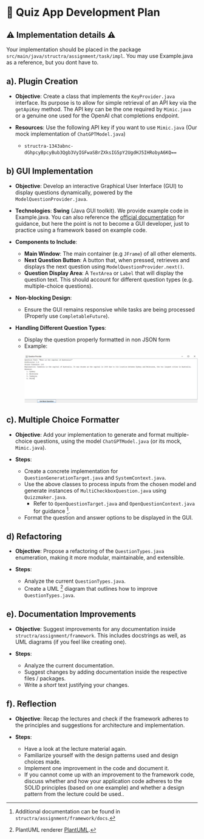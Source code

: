 # 🌟 **Quiz App Development Plan**

## ⚠️ Implementation details ⚠️

Your implementation should be placed in the package `src/main/java/structra/assignment/task/impl`. You may use Example.java
as a reference, but you dont have to.

## a). **Plugin Creation**

- **Objective**: Create a class that implements the `KeyProvider.java` interface. Its purpose is to allow for simple
  retrieval of an API key via the `getApiKey` method. The API key can be the one required by `Mimic.java` or a genuine
  one used for the OpenAI chat completions endpoint.

- **Resources**: Use the following API key if you want to use `Mimic.java` (Our mock implementation of
  `ChatGPTModel.java`)
  - `structra-1343abnc-dGhpcyBpcyBub3Qgb3VyIGFwaSBrZXksIG5pY2UgdHJ5IHRobyA6KQ==`

## b) **GUI Implementation**

- **Objective**: Develop an interactive Graphical User Interface (GUI) to display questions dynamically, powered by the
  `ModelQuestionProvider.java`.

- **Technologies**: **Swing** (Java GUI toolkit). We provide example code in Example.java. You can also reference
  the [official documentation](https://docs.oracle.com/javase/tutorial/uiswing/) for guidance, but here the point is not to become a GUI developer, just to practice using a framework based on example code.

- **Components to Include**:
  - **Main Window**: The main container (e.g `JFrame`) of all other elements.
  - **Next Question Button**: A button that, when pressed, retrieves and displays the next question using
    `ModelQuestionProvider.next()`.
  - **Question Display Area**: A `TextArea` or `Label` that will display the question text. This should account for
    different question types (e.g. multiple-choice questions).

- **Non-blocking Design**:
  - Ensure the GUI remains responsive while tasks are being processed (Properly use `CompletableFuture`).

- **Handling Different Question Types**:
  - Display the question properly formatted in non JSON form
  - Example: <p>
    ![GUI Example](/src/main/resources/GUI_example.png) </p>

## c). **Multiple Choice Formatter**

- **Objective**: Add your implementation to generate and format multiple-choice questions, using the model
  `ChatGPTModel.java` (or its mock, `Mimic.java`).

- **Steps**:
  - Create a concrete implementation for `QuestionGenerationTarget.java` and `SystemContext.java`.
  - Use the above classes to process inputs from the chosen model and generate instances of
    `MultiCheckboxQuestion.java` using `Quizzmaker.java`.
    - Refer to `OpenQuestionTarget.java` and `OpenQuestionContext.java` for guidance [^1].
  - Format the question and answer options to be displayed in the GUI.

## d) **Refactoring**

- **Objective**: Propose a refactoring of the `QuestionTypes.java` enumeration, making it more modular, maintainable, and
  extensible.

- **Steps**:
  - Analyze the current `QuestionTypes.java`.
  - Create a UML [^2] diagram that outlines how to improve `QuestionTypes.java`.

## e). **Documentation Improvements**

- **Objective**: Suggest improvements for any documentation inside `structra/assignment/framework`. This includes
  docstrings as well, as UML diagrams (if you feel like creating one).

- **Steps**:
  - Analyze the current documentation.
  - Suggest changes by adding documentation inside the respective files / packages.
  - Write a *short* text justifying your changes.

## f). **Reflection**

- **Objective**: Recap the lectures and check if the framework adheres to the principles and suggestions for architecture and implementation.

- **Steps**:
  - Have a look at the lecture material again.
  - Familiarize yourself with the design patterns used and design choices made.
  - Implement one improvement in the code and document it.
  - If you cannot come up with an improvement to the framework code, discuss whether and how your application code adheres to the SOLID principles (based on one example) and whether a design pattern from the lecture could be used..

[^1]: Additional documentation can be found in `structra/assignment/framework/docs`.
[^2]: PlantUML
renderer [PlantUML](https://www.plantuml.com/plantuml/duml/SoWkIImgAStDuNBAJrBGjLDmpCbCJbMmKiX8pSd9vt98pKi1IW80).

